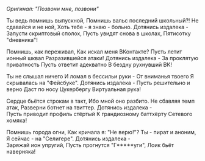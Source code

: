 *Оригинал: "Позвони мне, позвони"*

Ты ведь помнишь выпускной,
Помнишь вальс последний школьный?!
Не сдавайся и не ной,
Хоть тебе - я знаю - больно.
Дотянись издалека - 
Запусти скриптовый сполох,
Пусть увидят снова в школах,
Пятисотку "dневника"!

Помнишь, как переживал,
Как искал меня ВКонтакте?
Пусть летит ионный шквал
Разразившейся атаки!
Дотянись издалека - 
За проклятую приватность
Пусть ответит адекватно
В бездну рухнувший ВК!

Ты не слышал ничего
И ломал в бессильи руки - 
От вниманья твоего
Я скрывалась на "Фейсбуке".
Дотянись издалека - 
Пусть решительно и верно
Даст по носу Цукербергу
Виртуальная рука!

Сердце бьётся строкам в такт,
Ибо мной оно разбито.
Не сбавляя темп атак,
Разверни ботнет на твиттер.
Дотянись издалека -  
Пусть приводит профиль стёртый
К грандиозному баттхёрту
Сетевого хомяка!

Помнишь города огни,
Как кричала я: "Не верю!"?
Ты - пират и аноним,
Я сейчас - на "Селигере".
Дотянись издалека -  
Заряжай ион упругий,
Пусть прогнутся "Г*****уги",
Лоик бьёт наверняка!


